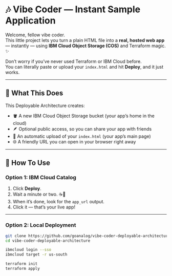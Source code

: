 # 🎶 Vibe Coder — Instant Sample Application

Welcome, fellow vibe coder.  
This little project lets you turn a plain HTML file into a **real, hosted web app** — instantly — using **IBM Cloud Object Storage (COS)** and Terraform magic. ✨

Don’t worry if you’ve never used Terraform or IBM Cloud before.  
You can literally paste or upload your `index.html` and hit **Deploy**, and it just works.

---

## 🚀 What This Does

This Deployable Architecture creates:

- 🪣 A new IBM Cloud Object Storage bucket (your app’s home in the cloud)  
- 🪶 Optional public access, so you can share your app with friends  
- 🧱 An automatic upload of your `index.html` (your app’s main page)  
- 🌐 A friendly URL you can open in your browser right away  

---

## 🧭 How To Use

### Option 1: IBM Cloud Catalog
1. Click **Deploy**.  
2. Wait a minute or two. ☕🎵  
3. When it’s done, look for the `app_url` output.  
4. Click it — that’s your live app!

---

### Option 2: Local Deployment
```bash
git clone https://github.com/goanalog/vibe-coder-deployable-architecture.git
cd vibe-coder-deployable-architecture

ibmcloud login --sso
ibmcloud target -r us-south

terraform init
terraform apply
